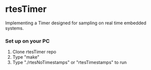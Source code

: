 # rtesTimer
Implementing a Timer designed for sampling on real time embedded systems.

### Set up on your PC

1. Clone rtesTimer repo
2. Type "make" 
3. Type "./rtesNoTimestamps" or "rtesTimestamps" to run 
